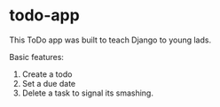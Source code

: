# todo-app

This ToDo app was built to teach Django to young lads.

Basic features:
1. Create a todo
2. Set a due date
3. Delete a task to signal its smashing.
